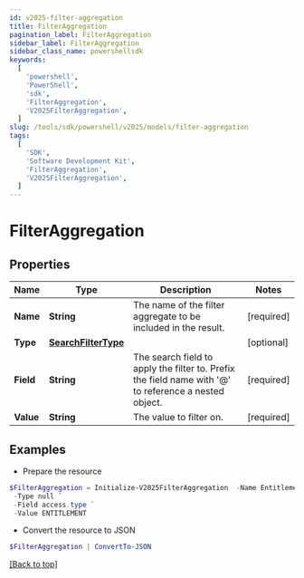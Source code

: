 ```yaml
---
id: v2025-filter-aggregation
title: FilterAggregation
pagination_label: FilterAggregation
sidebar_label: FilterAggregation
sidebar_class_name: powershellsdk
keywords:
  [
    'powershell',
    'PowerShell',
    'sdk',
    'FilterAggregation',
    'V2025FilterAggregation',
  ]
slug: /tools/sdk/powershell/v2025/models/filter-aggregation
tags:
  [
    'SDK',
    'Software Development Kit',
    'FilterAggregation',
    'V2025FilterAggregation',
  ]
---
```


# FilterAggregation

## Properties

| Name | Type | Description | Notes |
| --- | --- | --- | --- |
| **Name** | **String** | The name of the filter aggregate to be included in the result. | [required] |
| **Type** | [**SearchFilterType**](search-filter-type) |  | [optional] |
| **Field** | **String** | The search field to apply the filter to. Prefix the field name with '@' to reference a nested object. | [required] |
| **Value** | **String** | The value to filter on. | [required] |

## Examples

- Prepare the resource

```powershell
$FilterAggregation = Initialize-V2025FilterAggregation  -Name Entitlements `
 -Type null `
 -Field access.type `
 -Value ENTITLEMENT
```

- Convert the resource to JSON

```powershell
$FilterAggregation | ConvertTo-JSON
```

[[Back to top]](#)

